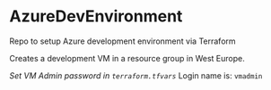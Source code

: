 # AzureDevEnvironment
Repo to setup Azure development environment via Terraform

Creates a development VM in a resource group in West Europe.

*Set VM Admin password in `terraform.tfvars`*
Login name is: `vmadmin`